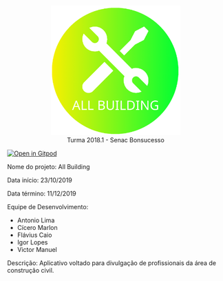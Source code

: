 <p align="center">
<img src="/src/assets/icon/logotipo_transparente.png" width="300px"><br>
Turma 2018.1 - Senac Bonsucesso
</p>

[![Open in Gitpod](https://gitpod.io/button/open-in-gitpod.svg)](http://gitpod.io/#https://github.com/Victormbg/AllBuildingApp)

Nome do projeto: All Building

Data início: 23/10/2019

Data término: 11/12/2019

Equipe de Desenvolvimento:

- Antonio Lima
- Cícero Marlon
- Flávius Caio
- Igor Lopes
- Victor Manuel

Descrição: Aplicativo voltado para divulgação
de profissionais da área de construção civil.

